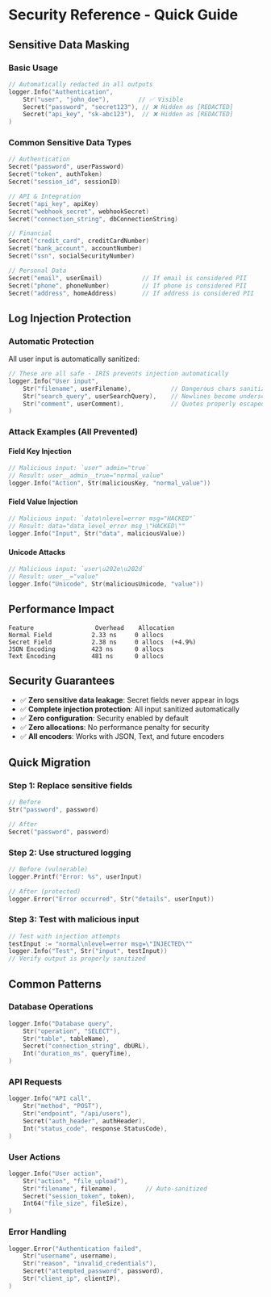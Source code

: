 # Security Reference - Quick Guide

## Sensitive Data Masking

### Basic Usage
```go
// Automatically redacted in all outputs
logger.Info("Authentication",
    Str("user", "john_doe"),        // ✅ Visible
    Secret("password", "secret123"), // ❌ Hidden as [REDACTED]
    Secret("api_key", "sk-abc123"),  // ❌ Hidden as [REDACTED]
)
```

### Common Sensitive Data Types
```go
// Authentication
Secret("password", userPassword)
Secret("token", authToken)
Secret("session_id", sessionID)

// API & Integration
Secret("api_key", apiKey)
Secret("webhook_secret", webhookSecret)
Secret("connection_string", dbConnectionString)

// Financial
Secret("credit_card", creditCardNumber)
Secret("bank_account", accountNumber)
Secret("ssn", socialSecurityNumber)

// Personal Data
Secret("email", userEmail)           // If email is considered PII
Secret("phone", phoneNumber)         // If phone is considered PII
Secret("address", homeAddress)       // If address is considered PII
```

## Log Injection Protection

### Automatic Protection
All user input is automatically sanitized:

```go
// These are all safe - IRIS prevents injection automatically
logger.Info("User input",
    Str("filename", userFilename),           // Dangerous chars sanitized
    Str("search_query", userSearchQuery),    // Newlines become underscores  
    Str("comment", userComment),             // Quotes properly escaped
)
```

### Attack Examples (All Prevented)

#### Field Key Injection
```go
// Malicious input: `user" admin="true`
// Result: user__admin__true="normal_value"
logger.Info("Action", Str(maliciousKey, "normal_value"))
```

#### Field Value Injection  
```go
// Malicious input: `data\nlevel=error msg="HACKED"`
// Result: data="data_level_error msg_\"HACKED\""
logger.Info("Input", Str("data", maliciousValue))
```

#### Unicode Attacks
```go
// Malicious input: `user\u202e\u202d`  
// Result: user__="value"
logger.Info("Unicode", Str(maliciousUnicode, "value"))
```

## Performance Impact

```
Feature                 Overhead    Allocation
Normal Field           2.33 ns     0 allocs
Secret Field           2.38 ns     0 allocs  (+4.9%)
JSON Encoding          423 ns      0 allocs
Text Encoding          481 ns      0 allocs
```

## Security Guarantees

- ✅ **Zero sensitive data leakage**: Secret fields never appear in logs
- ✅ **Complete injection protection**: All input sanitized automatically  
- ✅ **Zero configuration**: Security enabled by default
- ✅ **Zero allocations**: No performance penalty for security
- ✅ **All encoders**: Works with JSON, Text, and future encoders

## Quick Migration

### Step 1: Replace sensitive fields
```go
// Before
Str("password", password)

// After  
Secret("password", password)
```

### Step 2: Use structured logging
```go
// Before (vulnerable)
logger.Printf("Error: %s", userInput)

// After (protected)
logger.Error("Error occurred", Str("details", userInput))
```

### Step 3: Test with malicious input
```go
// Test with injection attempts
testInput := "normal\nlevel=error msg=\"INJECTED\""
logger.Info("Test", Str("input", testInput))
// Verify output is properly sanitized
```

## Common Patterns

### Database Operations
```go
logger.Info("Database query",
    Str("operation", "SELECT"),
    Str("table", tableName),
    Secret("connection_string", dbURL),
    Int("duration_ms", queryTime),
)
```

### API Requests
```go
logger.Info("API call",
    Str("method", "POST"),
    Str("endpoint", "/api/users"),
    Secret("auth_header", authHeader),
    Int("status_code", response.StatusCode),
)
```

### User Actions
```go
logger.Info("User action",
    Str("action", "file_upload"),
    Str("filename", filename),        // Auto-sanitized
    Secret("session_token", token),
    Int64("file_size", fileSize),
)
```

### Error Handling
```go
logger.Error("Authentication failed",
    Str("username", username),
    Str("reason", "invalid_credentials"),
    Secret("attempted_password", password),
    Str("client_ip", clientIP),
)
```
